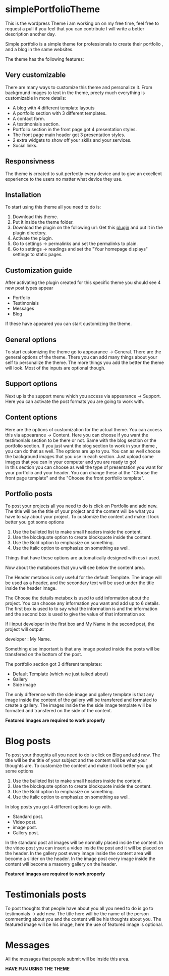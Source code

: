 # simplePortfolioTheme

This is the wordpress Theme i am working on on my free time, feel free to request a pull if you feel that you can contribute
I will write a better description another day.

Simple portfolio is a simple theme for professionals to create their portfolio , and a blog in the same websites.

The theme has the following features:

## Very customizable

There are many ways to customize this theme and personalize it. From background images to text in the
theme, preety much everything is customizable in more details:

- A blog with 4 different template layouts
- A portfolio section with 3 different templates.
- A contact form.
- A testimonials section.
- Portfolio section in the front page got 4 presentation styles.
- The front page main header got 3 presentation styles.
- 2 extra widgets to show off your skills and your services.
- Social links.

## Responsivness

The theme is created to suit perfectly every device and to give an excellent experience to the users
no matter what device they use.

## Installation

To start using this theme all you need to do is:

1. Download this theme.
2. Put it inside the theme folder.
3. Download the plugin on the following url: Get this [plugin](https://github.com/ThanasisMpalatsoukas/SimplePortfolioPlugin.git) and put it in the plugin directory.
4. Activate the plugin.
5. Go to settings -> permalinks and set the permalinks to plain.
6. Go to settings -> readings and set the "Your homepage displays" settings to static pages.

## Customization guide

After activating the plugin created for this specific theme you should see 4 new post types appear

- Portfolio
- Testimonials
- Messages
- Blog

If these have appeared you can start customizing the theme.

## General options

To start customizing the theme go to appearance -> General. There are the general options of the theme. There you can
add many things about your self to personalize the theme. The more things you add the better the theme will look. Most of the inputs
are optional though.

## Support options

Next up is the support menu which you access via appearance -> Support. Here you can activate the post formats you are going
to work with.

## Content options

Here are the options of customization for the actual theme. You can access this via appearance -> Content. Here you can choose
if you want the testimonials section to be there or not. Same with the blog section or the portfolio section. If you just want the
blog section to work in your theme , you can do that as well. The options are up to you. You can as well choose the background images that
you use in each section. Just upload some images that you can in your computer and you are ready to go!  
In this section you can choose as well the type of presentation you want for your portfolio and your header. You can change these
at the "Choose the front page template" and the "Choose the front portfolio template".

## Portfolio posts

To post your projects all you need to do is click on Portfolio and add new. The title will be the title of your project
and the content will be what you have to say about your project. To customize the content and make it look better you got some options

1. Use the bulleted list to make small headers inside the content.
2. Use the blockquote option to create blockquote inside the content.
3. Use the Bold option to emphasize on something.
4. Use the italic option to emphasize on something as well.

Things that have these options are automatically designed with css i used.

Now about the mataboxes that you will see below the content area.

The Header metabox is only useful for the default Template. The image will be used as a header, and the secondary text will be used
under the title inside the header image.

The Choose the details metabox is used to add information about the project. You can choose any information you want and add
up to 6 details. The first box is used to to say what the information is and  the information and the second box is used to give
the value of that information so:

If i input developer in the first box and My Name in the second post, the project will output:

developer : My Name.

Something else important is that any image posted inside the posts will be transfered on the bottom of the post.

The portfolio section got 3 different templates:

- Default Template (which we just talked about)
- Gallery
- Side image

The only difference with the side image and gallery template is that any image inside the content of the gallery will be transfered
and formated to create a gallery. The images inside the the side image template will be formated and transfered on the side of the content.

**Featured Images are required to work properly**

# Blog posts

To post your thoughts all you need to do is click on Blog and add new. The title will be the title of your subject and the content will be
what your thoughts are. To customize the content and make it look better you got some options

1. Use the bulleted list to make small headers inside the content.
2. Use the blockquote option to create blockquote inside the content.
3. Use the Bold option to emphasize on something.
4. Use the italic option to emphasize on something as well.

In blog posts you got 4 different options to go with.

- Standard post.
- Video post.
- image post.
- Gallery post.

In the standard post all images will be normally placed inside the content.
In the video post you can insert a video inside the post and it will be placed on the header.
In the gallery post every image inside the content area will become a slider on the header.
In the image post every image inside the content will become a masonry gallery on the header.

**Featured Images are required to work properly**

# Testimonials posts

To post thoughts that people have about you all you need to do is go to testimonials -> add new. The title here will be the name of
the person commenting about you and the content will be his thoughts about you. The featured image will be his image, here the use
of featured image is optional.

# Messages

All the messages that people submit will be inside this area.

**HAVE FUN USING THE THEME**
